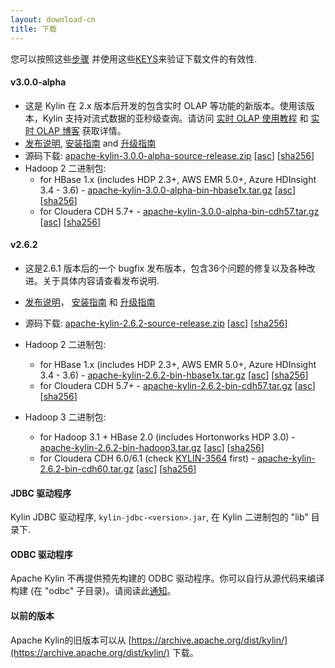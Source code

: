 ```yaml
---
layout: download-cn
title: 下载
---
```


您可以按照这些[步骤](https://www.apache.org/info/verification.html) 并使用这些[KEYS](https://www.apache.org/dist/kylin/KEYS)来验证下载文件的有效性.

#### v3.0.0-alpha
- 这是 Kylin 在 2.x 版本后开发的包含实时 OLAP 等功能的新版本。使用该版本，Kylin 支持对流式数据的亚秒级查询。请访问 [实时 OLAP 使用教程](/docs30/tutorial/realtime_olap.html) 和 [实时 OLAP 博客](/blog/2019/04/12/rt-streaming-design/) 获取详情。
- [发布说明](/docs30/release_notes.html), [安装指南](/docs30/install/index.html) and [升级指南](/docs30/howto/howto_upgrade.html)
- 源码下载: [apache-kylin-3.0.0-alpha-source-release.zip](https://www.apache.org/dyn/closer.cgi/kylin/apache-kylin-3.0.0-alpha/apache-kylin-3.0.0-alpha-source-release.zip) \[[asc](https://www.apache.org/dist/kylin/apache-kylin-3.0.0-alpha/apache-kylin-3.0.0-alpha-source-release.zip.asc)\] \[[sha256](https://www.apache.org/dist/kylin/apache-kylin-3.0.0-alpha/apache-kylin-3.0.0-alpha-source-release.zip.sha256)\]
- Hadoop 2 二进制包:
  - for HBase 1.x (includes HDP 2.3+, AWS EMR 5.0+, Azure HDInsight 3.4 - 3.6) - [apache-kylin-3.0.0-alpha-bin-hbase1x.tar.gz](https://www.apache.org/dyn/closer.cgi/kylin/apache-kylin-3.0.0-alpha/apache-kylin-3.0.0-alpha-bin-hbase1x.tar.gz) \[[asc](https://www.apache.org/dist/kylin/apache-kylin-3.0.0-alpha/apache-kylin-3.0.0-alpha-bin-hbase1x.tar.gz.asc)\] \[[sha256](https://www.apache.org/dist/kylin/apache-kylin-3.0.0-alpha/apache-kylin-3.0.0-alpha-bin-hbase1x.tar.gz.sha256)\]
  - for Cloudera CDH 5.7+ - [apache-kylin-3.0.0-alpha-bin-cdh57.tar.gz](https://www.apache.org/dyn/closer.cgi/kylin/apache-kylin-3.0.0-alpha/apache-kylin-3.0.0-alpha-bin-cdh57.tar.gz) \[[asc](https://www.apache.org/dist/kylin/apache-kylin-3.0.0-alpha/apache-kylin-3.0.0-alpha-bin-cdh57.tar.gz.asc)\] \[[sha256](https://www.apache.org/dist/kylin/apache-kylin-3.0.0-alpha/apache-kylin-3.0.0-alpha-bin-cdh57.tar.gz.sha256)\]

#### v2.6.2
- 这是2.6.1 版本后的一个 bugfix 发布版本，包含36个问题的修复以及各种改进。关于具体内容请查看发布说明.
- [发布说明](/docs/release_notes.html)， [安装指南](/docs/install/index.html) 和 [升级指南](/docs/howto/howto_upgrade.html)
- 源码下载: [apache-kylin-2.6.2-source-release.zip](https://www.apache.org/dyn/closer.cgi/kylin/apache-kylin-2.6.2/apache-kylin-2.6.2-source-release.zip) \[[asc](https://www.apache.org/dist/kylin/apache-kylin-2.6.2/apache-kylin-2.6.2-source-release.zip.asc)\] \[[sha256](https://www.apache.org/dist/kylin/apache-kylin-2.6.2/apache-kylin-2.6.2-source-release.zip.sha256)\]
- Hadoop 2 二进制包:
  - for HBase 1.x (includes HDP 2.3+, AWS EMR 5.0+, Azure HDInsight 3.4 - 3.6) - [apache-kylin-2.6.2-bin-hbase1x.tar.gz](https://www.apache.org/dyn/closer.cgi/kylin/apache-kylin-2.6.2/apache-kylin-2.6.2-bin-hbase1x.tar.gz) \[[asc](https://www.apache.org/dist/kylin/apache-kylin-2.6.1/apache-kylin-2.6.2-bin-hbase1x.tar.gz.asc)\] \[[sha256](https://www.apache.org/dist/kylin/apache-kylin-2.6.2/apache-kylin-2.6.2-bin-hbase1x.tar.gz.sha256)\]
  - for Cloudera CDH 5.7+ - [apache-kylin-2.6.2-bin-cdh57.tar.gz](https://www.apache.org/dyn/closer.cgi/kylin/apache-kylin-2.6.2/apache-kylin-2.6.2-bin-cdh57.tar.gz) \[[asc](https://www.apache.org/dist/kylin/apache-kylin-2.6.2/apache-kylin-2.6.2-bin-cdh57.tar.gz.asc)\] \[[sha256](https://www.apache.org/dist/kylin/apache-kylin-2.6.2/apache-kylin-2.6.2-bin-cdh57.tar.gz.sha256)\]

- Hadoop 3 二进制包:
  - for Hadoop 3.1 + HBase 2.0 (includes Hortonworks HDP 3.0) - [apache-kylin-2.6.2-bin-hadoop3.tar.gz](https://www.apache.org/dyn/closer.cgi/kylin/apache-kylin-2.6.2/apache-kylin-2.6.2-bin-hadoop3.tar.gz) \[[asc](https://www.apache.org/dist/kylin/apache-kylin-2.6.2/apache-kylin-2.6.2-bin-hadoop3.tar.gz.asc)\] \[[sha256](https://www.apache.org/dist/kylin/apache-kylin-2.6.2/apache-kylin-2.6.2-bin-hadoop3.tar.gz.sha256)\]
  - for Cloudera CDH 6.0/6.1 (check [KYLIN-3564](https://issues.apache.org/jira/browse/KYLIN-3564) first) - [apache-kylin-2.6.2-bin-cdh60.tar.gz](https://www.apache.org/dyn/closer.cgi/kylin/apache-kylin-2.6.2/apache-kylin-2.6.2-bin-cdh60.tar.gz) \[[asc](https://www.apache.org/dist/kylin/apache-kylin-2.6.2/apache-kylin-2.6.2-bin-cdh60.tar.gz.asc)\] \[[sha256](https://www.apache.org/dist/kylin/apache-kylin-2.6.2/apache-kylin-2.6.2-bin-cdh60.tar.gz.sha256)\]

#### JDBC 驱动程序

Kylin JDBC 驱动程序, `kylin-jdbc-<version>.jar`, 在 Kylin 二进制包的 "lib" 目录下.

#### ODBC 驱动程序

Apache Kylin 不再提供预先构建的 ODBC 驱动程序。你可以自行从源代码来编译构建 (在 "odbc" 子目录)。请阅读此[通知](http://apache-kylin.74782.x6.nabble.com/Kylin-ODBC-driver-is-removed-from-download-page-td12928.html)。

#### 以前的版本  
Apache Kylin的旧版本可以从 [https://archive.apache.org/dist/kylin/](https://archive.apache.org/dist/kylin/) 下载。
